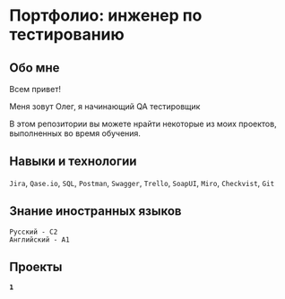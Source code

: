 # Портфолио: инженер по тестированию

## Обо мне

Всем привет!

Меня зовут Олег, я начинающий QA тестировщик

В этом репозитории вы можете нрайти некоторые из моих проектов, выполненных во время обучения.

## Навыки и технологии

`Jira`, `Qase.io`, `SQL`, `Postman`, `Swagger`, `Trello`, `SoapUI`, `Miro`, `Checkvist`, `Git`

## Знание иностранных языков

```
Русский - С2
Английский - А1
```
## Проекты

**`1`**
